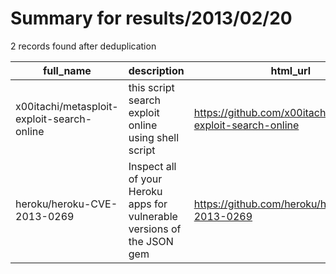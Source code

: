
# Summary for results/2013/02/20
    
2 records found after deduplication

| full_name | description | html_url | matched_list | matched_count | pushed_at | size | stargazers_count | language | forks_count |
|--------------------------------------------|-------------------------------------------------------------------------|---------------------------------------------------------------|----------------|-----------------|---------------------------|--------|--------------------|------------|---------------|
| x00itachi/metasploit-exploit-search-online | this script search exploit online using shell script | https://github.com/x00itachi/metasploit-exploit-search-online | ['exploit'] | 1 | 2013-02-20 14:49:45+00:00 | 120 | 1 | Shell | 2 |
| heroku/heroku-CVE-2013-0269 | Inspect all of your Heroku apps for vulnerable versions of the JSON gem | https://github.com/heroku/heroku-CVE-2013-0269 | ['cve-2'] | 1 | 2013-02-20 03:58:35+00:00 | 132 | 2 | Ruby | 2 |
